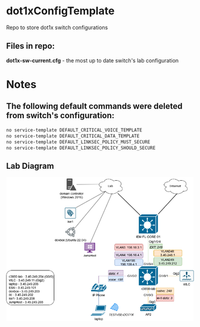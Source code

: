 # dot1xConfigTemplate
Repo to store dot1x switch configurations

## Files in repo:
**dot1x-sw-current.cfg** - the most up to date switch's lab configuration

# Notes
## The following default commands were deleted from switch's configuration:
```
no service-template DEFAULT_CRITICAL_VOICE_TEMPLATE
no service-template DEFAULT_CRITICAL_DATA_TEMPLATE
no service-template DEFAULT_LINKSEC_POLICY_MUST_SECURE
no service-template DEFAULT_LINKSEC_POLICY_SHOULD_SECURE
```

## Lab Diagram
<img src="https://github.com/jc-krylatskoe/dot1xConfigTemplate/blob/main/docs/ieMentor_lab.drawio.png"/>
